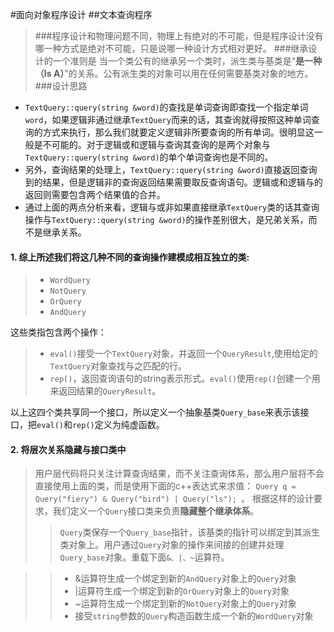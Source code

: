 #面向对象程序设计
##文本查询程序
> ###程序设计和物理问题不同，物理上有绝对的不可能，但是程序设计没有哪一种方式是绝对不可能，只是说哪一种设计方式相对更好。
###继承设计的一个准则是
> 当一个类公有的继承另一个类时，派生类与基类是“**是一种（Is A）**”的关系。公有派生类的对象可以用在任何需要基类对象的地方。
###设计思路
* `TextQuery::query(string &word)`的查找是单词查询即查找一个指定单词`word`，如果逻辑非通过继承`TextQuery`而来的话，其查询就得按照这种单词查询的方式来执行，那么我们就要定义逻辑非所要查询的所有单词。很明显这一般是不可能的。对于逻辑或和逻辑与查询其查询的是两个对象与`TextQuery::query(string &word)`的单个单词查询也是不同的。
* 另外，查询结果的处理上，`TextQuery::query(string &word)`直接返回查询到的结果，但是逻辑非的查询返回结果需要取反查询语句。逻辑或和逻辑与的返回则需要包含两个结果值的合并。
* 通过上面的两点分析来看，逻辑与或非如果直接继承`TextQuery`类的话其查询操作与`TextQuery::query(string &word)`的操作差别很大，是兄弟关系，而不是继承关系。

#### 1. 综上所述我们将这几种不同的查询操作建模成相互独立的类:

 > * `WordQuery`
 > * `NotQuery`
 > * `OrQuery`
 > * `AndQuery`
 
这些类指包含两个操作：

> * `eval()`接受一个`TextQuery`对象，并返回一个`QueryResult`,使用给定的`TextQuery`对象查找与之匹配的行。
> * `rep()`，返回查询语句的string表示形式。`eval()`使用`rep()`创建一个用来返回结果的`QueryResult`。

以上这四个类共享同一个接口，所以定义一个抽象基类`Query_base`来表示该接口，把`eval()`和`rep()`定义为纯虚函数。


#### 2. 将层次关系隐藏与接口类中

> 用户层代码将只关注计算查询结果，而不关注查询体系，那么用户层将不会直接使用上面的类，而是使用下面的c++表达式来求值： `Query q = Query("fiery") & Query("bird") | Query("ls"); `。
> 根据这样的设计要求，我们定义一个`Query`接口类来负责**隐藏整个继承体系**。
> > `Query`类保存一个`Query_base`指针，该基类的指针可以绑定到其派生类对象上。用户通过`Query`对象的操作来间接的创建并处理`Query_base`对象。重载下面`&、|、~`运算符。

> > * &运算符生成一个绑定到新的`AndQuery`对象上的`Query`对象
> > * |运算符生成一个绑定到新的`OrQuery`对象上的`Query`对象
> > * ~运算符生成一个绑定到新的`NotQuery`对象上的`Query`对象
> > * 接受`string`参数的`Query`构造函数生成一个新的`WordQuery`对象



